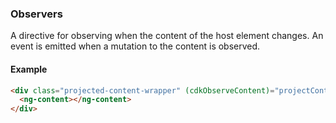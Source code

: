 ### Observers

A directive for observing when the content of the host element changes. An event is emitted when a
mutation to the content is observed.

#### Example

```html
<div class="projected-content-wrapper" (cdkObserveContent)="projectContentChanged()">
  <ng-content></ng-content>
</div>
```
